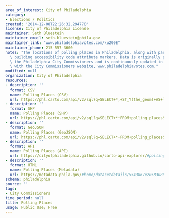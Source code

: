 ```yaml
---
area_of_interest: City of Philadelphia
category:
- Elections / Politics
created: '2014-12-08T22:26:32.294770'
license: City of Philadelphia License
maintainer: Seth Bluestein
maintainer_email: seth.bluestein@phila.gov
maintainer_link: "www.philadelphiavotes.com/\u200E"
maintainer_phone: 215-557-3600
notes: "The locations of polling places in Philadelphia, along with parking code and\
  \ building accessibility code attribute markers. Data is originally provided by\
  \ the Philadelphia City Commissioners and is continuously updated in correspondence\
  \ with the City Commissioners website, www.philadelphiavotes.com."
modified: null
organization: City of Philadelphia
resources:
- description: ''
  format: CSV
  name: Polling Places (CSV)
  url: https://phl.carto.com/api/v2/sql?q=SELECT+*,+ST_Y(the_geom)+AS+lat,+ST_X(the_geom)+AS+lng+FROM+polling_places&filename=polling_places&format=csv&skipfields=cartodb_id,the_geom,the_geom_webmercator
- description: ''
  format: SHP
  name: Polling Places (SHP)
  url: https://phl.carto.com/api/v2/sql?q=SELECT+*+FROM+polling_places&filename=polling_places&format=shp&skipfields=cartodb_id
- description: ''
  format: GeoJSON
  name: Polling Places (GeoJSON)
  url: https://phl.carto.com/api/v2/sql?q=SELECT+*+FROM+polling_places&filename=polling_places&format=geojson&skipfields=cartodb_id
- description: ''
  format: API
  name: Polling Places (API)
  url: https://cityofphiladelphia.github.io/carto-api-explorer/#polling_places
- description: ''
  format: HTML
  name: Polling Places (Metadata)
  url: https://metadata.phila.gov/#home/datasetdetails/5543867e20583086178c4f68/representationdetails/5571b1bce4fb1d91393c2157/
schema: philadelphia
source: ''
tags:
- City Commissioners
time_period: null
title: Polling Places
usage: Public Use; Free
---
```

